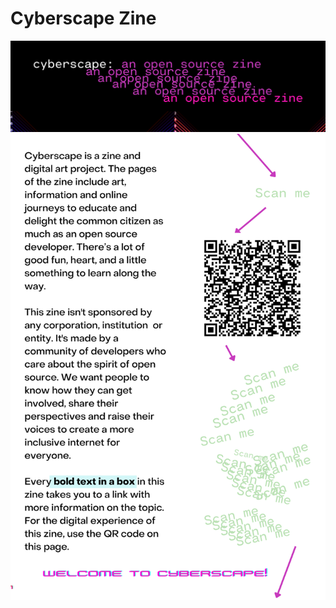 # Cyberscape Zine

![CyberscapeTitle](https://github.com/Salkimmich/Cyberscape/blob/main/OSSVancouver/images/Screenshot%202023-05-10%20at%2000.12.40.png)
![CyberscapeAbout](https://github.com/Salkimmich/Cyberscape/blob/main/OSSVancouver/images/Screenshot%202023-05-10%20at%2000.13.14.png)
